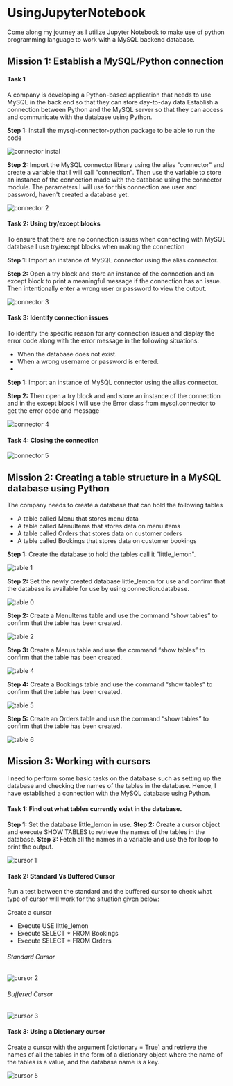 # UsingJupyterNotebook
Come along my journey as I utilize Jupyter Notebook to make use of python programming language to work with a MySQL backend database.

## Mission 1: Establish a MySQL/Python connection
#### Task 1
A company is developing a Python-based application that needs to use MySQL in the back end so that they can store day-to-day data 
Establish a connection between Python and the MySQL server so that they can access and communicate with the database using Python.

**Step 1:** Install the mysql-connector-python package to be able to run the code

![connector instal](https://user-images.githubusercontent.com/106580846/213401738-c5a13830-435d-4be0-9ebf-9731ffc5d959.png)

**Step 2:** Import the MySQL connector library using the alias "connector" and create a variable that I will call "connection".
Then use the variable to store an instance of the connection made with the database using the connector module. The parameters I will use for this connection are user and password, haven't created a database yet.  

![connector 2](https://user-images.githubusercontent.com/106580846/213402543-54103e29-9762-43df-8923-6639846a27f5.png)

#### Task 2: Using try/except blocks

To ensure that there are no connection issues when connecting with MySQL database I use try/except blocks when making the connection

**Step 1:** Import an instance of MySQL connector using the alias connector.

**Step 2:** Open a try block and store an instance of the connection and an except block to print a meaningful message if the connection has an issue. Then intentionally enter a wrong user or password to view the output. 

![connector 3](https://user-images.githubusercontent.com/106580846/213406870-79781113-26d0-4a4c-8d36-d09507d35b62.png)

#### Task 3: Identify connection issues

To identify the specific reason for any connection issues and display the error code along with the error message in the following situations: 
* When the database does not exist.
* When a wrong username or password is entered.
* 
**Step 1:** Import an instance of MySQL connector using the alias connector.

**Step 2:** Then open a try block and  and store an instance of the connection and in the except block I will use the Error class from mysql.connector to get the error code and message

![connector 4](https://user-images.githubusercontent.com/106580846/213413219-becbf7b2-bf61-4845-8afc-b4e5d8dc2868.png)

#### Task 4: Closing the connection
 
  ![connector 5](https://user-images.githubusercontent.com/106580846/213413397-45f80969-202d-48c2-9fef-8fb7f4c7879c.png)
  
 ## Mission 2: Creating a table structure in a MySQL database using Python

The company needs to create a database that can hold the following tables
* A table called Menu that stores menu data 
*	A table called MenuItems that stores data on menu items 
* A table called Orders that stores data on customer orders 
*	A table called Bookings that stores data on customer bookings 

**Step 1:** Create the database to hold the tables call it "little_lemon".

![table 1](https://user-images.githubusercontent.com/106580846/213430948-57ee56de-7dfe-4e86-a2c8-de5791712ad5.png)

**Step 2:** Set the newly created database little_lemon for use and confirm that the database is available for use by using connection.database. 

![table 0](https://user-images.githubusercontent.com/106580846/213431060-2c74efa3-f926-4eb6-bc0e-adc80c35288b.png)

**Step 2:** Create a MenuItems table and use the command “show tables” to confirm that the table has been created.

![table 2](https://user-images.githubusercontent.com/106580846/213431872-f1bff736-95d7-4251-9721-7abdb2843e4a.png)

**Step 3:** Create a Menus table and use the command “show tables” to confirm that the table has been created.

![table 4](https://user-images.githubusercontent.com/106580846/213432228-77719e9f-1b03-41dd-931a-3bfdb36a3251.png)

**Step 4:** Create a Bookings table and use the command “show tables” to confirm that the table has been created.

![table 5](https://user-images.githubusercontent.com/106580846/213432374-425491d7-bbf6-4dc6-83f4-4169beab156f.png)

**Step 5:** Create an Orders table and use the command “show tables” to confirm that the table has been created.

![table 6](https://user-images.githubusercontent.com/106580846/213432703-95e5cfa8-4a20-4a82-9df7-f682078c68fd.png)

## Mission 3: Working with cursors

I need to perform some basic tasks on the database such as setting up the database and checking the names of the tables in the database. Hence, I have established a connection with the MySQL database using Python. 

#### Task 1: Find out what tables currently exist in the database. 

**Step 1:** Set the database little_lemon in use. 
**Step 2:** Create a cursor object and execute SHOW TABLES to retrieve the names of the tables in the database.
**Step 3:** Fetch all the names in a variable and use the for loop to print the output.   

![cursor 1](https://user-images.githubusercontent.com/106580846/213447417-05635b20-11ee-4f6b-a122-8b09ca12a33f.png)

#### Task 2: Standard Vs Buffered Cursor
Run a test between the standard and the buffered cursor to check what type of cursor will work for the situation given below:

Create a cursor
* Execute USE little_lemon
* Execute SELECT * FROM Bookings
* Execute SELECT * FROM Orders

###### Standard Cursor

![cursor 2](https://user-images.githubusercontent.com/106580846/213452130-9c8f3e62-f568-4499-a99e-e6415da95045.png)

###### Buffered Cursor

![cursor 3](https://user-images.githubusercontent.com/106580846/213452202-d8238515-5ac4-4ac3-8a09-66ec642826e1.png)

#### Task 3: Using a Dictionary cursor

Create a cursor with the argument [dictionary = True] and retrieve the names of all the tables in the form of a dictionary object where the name of the tables is a value, and the database name is a key. 

![cursor 5](https://user-images.githubusercontent.com/106580846/213453310-a23fde23-a9ae-4ced-b5bb-50a702018a64.png)









 












